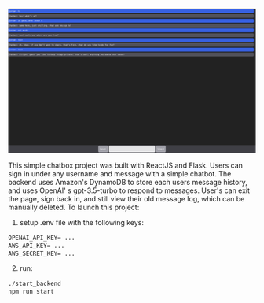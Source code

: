 ![chat interface](https://github.com/zedeckj/Basic-Chat-Site/blob/main/demo.png)

This simple chatbox project was built with ReactJS and Flask. Users can sign in under any username and message with a simple chatbot. The backend uses Amazon's DynamoDB to store each users message history, and uses OpenAI'
s gpt-3.5-turbo to respond to messages. User's can exit the page, sign back in, and still view their old message log, which can be manually deleted. To launch this project:

1) setup .env file with the following keys:
```
OPENAI_API_KEY= ...
AWS_API_KEY= ...
AWS_SECRET_KEY= ...
```
2) run: 
```
./start_backend
npm run start
```
